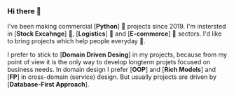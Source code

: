 ### Hi there 👋

I've been making commercial [**Python**] 🐍 projects since 2019.
I'm instersted in [**Stock Excahnge**] 💸,  [**Logistics**] 🚛 and [**E-commerce**] 🛒 sectors.
I'd like to bring projects which help people everyday 🚀.

I prefer to stick to [**Domain Driven Desing**] in my projects, because from my point of view it is the only way to develop longterm projets focused on business needs.
In domain design I prefer [**OOP**] and [**Rich Models**] and [**FP**] in cross-domain (service) design.
But usually projects are driven by [**Database-First Approach**].
<!--
**Aaliyah097/Aaliyah097** is a ✨ _special_ ✨ repository because its `README.md` (this file) appears on your GitHub profile.

Here are some ideas to get you started:

- 🔭 I’m currently working on ...
- 🌱 I’m currently learning ...
- 👯 I’m looking to collaborate on ...
- 🤔 I’m looking for help with ...
- 💬 Ask me about ...
- 📫 How to reach me: ...
- 😄 Pronouns: ...
- ⚡ Fun fact: ...
-->

